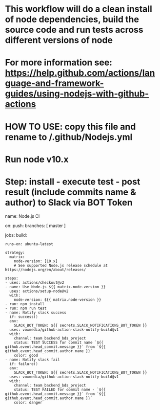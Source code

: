# This workflow will do a clean install of node dependencies, build the source code and run tests across different versions of node
# For more information see: https://help.github.com/actions/language-and-framework-guides/using-nodejs-with-github-actions

# HOW TO USE: copy this file and rename to <source root folder>/.github/Nodejs.yml
# Run node v10.x
# Step: install - execute test - post result (include commits name & author) to Slack via BOT Token


name: Node.js CI

on:
  push:
    branches: [ master ]

jobs:
  build:

    runs-on: ubuntu-latest

    strategy:
      matrix:
        node-version: [10.x]
        # See supported Node.js release schedule at https://nodejs.org/en/about/releases/

    steps:
    - uses: actions/checkout@v2
    - name: Use Node.js ${{ matrix.node-version }}
      uses: actions/setup-node@v2
      with:
        node-version: ${{ matrix.node-version }}
    - run: npm install
    - run: npm run test
    - name: Notify slack success
      if: success()
      env:
        SLACK_BOT_TOKEN: ${{ secrets.SLACK_NOTIFICATIONS_BOT_TOKEN }}
      uses: voxmedia/github-action-slack-notify-build@v1
      with:
        channel: team_backend_bds_project
        status: TEST SUCCESS for commit name `${{ github.event.head_commit.message }}` from `${{ github.event.head_commit.author.name }}`
        color: good
    - name: Notify slack fail
      if: failure()
      env:
        SLACK_BOT_TOKEN: ${{ secrets.SLACK_NOTIFICATIONS_BOT_TOKEN }}
      uses: voxmedia/github-action-slack-notify-build@v1
      with:
        channel: team_backend_bds_project
        status: TEST FAILED for commit name - `${{ github.event.head_commit.message }}` from `${{ github.event.head_commit.author.name }}`
        color: danger
